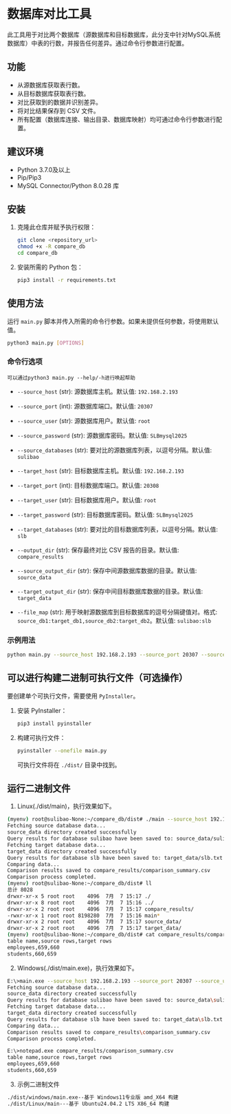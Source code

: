 # 数据库对比工具

此工具用于对比两个数据库（源数据库和目标数据库，此分支中针对MySQL系统数据库）中表的行数，并报告任何差异。通过命令行参数进行配置。

## 功能
- 从源数据库获取表行数。
- 从目标数据库获取表行数。
- 对比获取到的数据并识别差异。
- 将对比结果保存到 CSV 文件。
- 所有配置（数据库连接、输出目录、数据库映射）均可通过命令行参数进行配置。

## 建议环境
- Python 3.7.0及以上
- Pip/Pip3
- MySQL Connector/Python 8.0.28 库

## 安装
1. 克隆此仓库并赋予执行权限：
   ```bash
   git clone <repository_url>
   chmod +x -R compare_db
   cd compare_db
   ```
2. 安装所需的 Python 包：
   ```bash
   pip3 install -r requirements.txt
   ```

## 使用方法
运行 `main.py` 脚本并传入所需的命令行参数。如果未提供任何参数，将使用默认值。

```bash
python3 main.py [OPTIONS]
```

### 命令行选项
`可以通过python3 main.py --help/-h进行唤起帮助`
- `--source_host` (str): 源数据库主机。默认值: `192.168.2.193`
- `--source_port` (int): 源数据库端口。默认值: `20307`
- `--source_user` (str): 源数据库用户。默认值: `root`
- `--source_password` (str): 源数据库密码。默认值: `SLBmysql2025`
- `--source_databases` (str): 要对比的源数据库列表，以逗号分隔。默认值: `sulibao`

- `--target_host` (str): 目标数据库主机。默认值: `192.168.2.193`
- `--target_port` (int): 目标数据库端口。默认值: `20308`
- `--target_user` (str): 目标数据库用户。默认值: `root`
- `--target_password` (str): 目标数据库密码。默认值: `SLBmysql2025`
- `--target_databases` (str): 要对比的目标数据库列表，以逗号分隔。默认值: `slb`

- `--output_dir` (str): 保存最终对比 CSV 报告的目录。默认值: `compare_results`
- `--source_output_dir` (str): 保存中间源数据库数据的目录。默认值: `source_data`
- `--target_output_dir` (str): 保存中间目标数据库数据的目录。默认值: `target_data`

- `--file_map` (str): 用于映射源数据库到目标数据库的逗号分隔键值对。格式: `source_db1:target_db1,source_db2:target_db2`。默认值: `sulibao:slb`

### 示例用法
```bash
python main.py --source_host 192.168.2.193 --source_port 20307 --source_user root --source_password SLBmysql2025 --source_databases sulibao --target_host 192.168.2.193 --target_port 20308 --target_user root --target_password SLBmysql2025 --target_databases slb --file_map sulibao:slb --output_dir compare_results
```

## 可以进行构建二进制可执行文件（可选操作）
要创建单个可执行文件，需要使用 `PyInstaller`。

1. 安装 PyInstaller：
   ```bash
   pip3 install pyinstaller
   ```
2. 构建可执行文件：
   ```bash
   pyinstaller --onefile main.py
   ```
   可执行文件将在 `./dist/` 目录中找到。

## 运行二进制文件

1. Linux(./dist/main)，执行效果如下。
```bash
(myenv) root@sulibao-None:~/compare_db/dist# ./main --source_host 192.168.2.193 --source_port 20307 --source_user root --source_password SLBmysql2025 --source_databases sulibao --target_host 192.168.2.193 --target_port 20308 --target_user root --target_password SLBmysql2025 --target_databases slb --file_map sulibao:slb --output_dir compare_results
Fetching source database data...
source_data directory created successfully
Query results for database sulibao have been saved to: source_data/sulibao.txt
Fetching target database data...
target_data directory created successfully
Query results for database slb have been saved to: target_data/slb.txt
Comparing data...
Comparison results saved to compare_results/comparison_summary.csv
Comparison process completed.
(myenv) root@sulibao-None:~/compare_db/dist# ll
总计 8028
drwxr-xr-x 5 root root    4096  7月  7 15:17 ./
drwxr-xr-x 8 root root    4096  7月  7 15:16 ../
drwxr-xr-x 2 root root    4096  7月  7 15:17 compare_results/
-rwxr-xr-x 1 root root 8198280  7月  7 15:16 main*
drwxr-xr-x 2 root root    4096  7月  7 15:17 source_data/
drwxr-xr-x 2 root root    4096  7月  7 15:17 target_data/
(myenv) root@sulibao-None:~/compare_db/dist# cat compare_results/comparison_summary.csv 
table name,source rows,target rows
employees,659,660
students,660,659
```

2. Windows(./dist/main.exe)，执行效果如下。

```bash
E:\>main.exe --source_host 192.168.2.193 --source_port 20307 --source_user root --source_password SLBmysql2025 --source_databases sulibao --target_host 192.168.2.193 --target_port 20308 --target_user root --target_password SLBmysql2025 --target_databases slb --file_map sulibao:slb --output_dir compare_results
Fetching source database data...
source_data directory created successfully
Query results for database sulibao have been saved to: source_data\sulibao.txt
Fetching target database data...
target_data directory created successfully
Query results for database slb have been saved to: target_data\slb.txt
Comparing data...
Comparison results saved to compare_results\comparison_summary.csv
Comparison process completed.

E:\>notepad.exe compare_results/comparison_summary.csv
table name,source rows,target rows
employees,659,660
students,660,659
```

3. 示例二进制文件

```bash
./dist/windows/main.exe--基于 Windows11专业版 amd_X64 构建
./dist/Linux/main---基于 Ubuntu24.04.2 LTS X86_64 构建
```